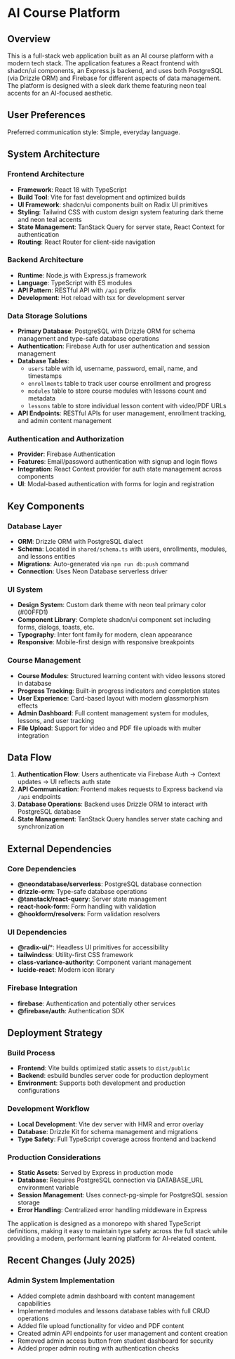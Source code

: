 # AI Course Platform

## Overview

This is a full-stack web application built as an AI course platform with a modern tech stack. The application features a React frontend with shadcn/ui components, an Express.js backend, and uses both PostgreSQL (via Drizzle ORM) and Firebase for different aspects of data management. The platform is designed with a sleek dark theme featuring neon teal accents for an AI-focused aesthetic.

## User Preferences

Preferred communication style: Simple, everyday language.

## System Architecture

### Frontend Architecture
- **Framework**: React 18 with TypeScript
- **Build Tool**: Vite for fast development and optimized builds
- **UI Framework**: shadcn/ui components built on Radix UI primitives
- **Styling**: Tailwind CSS with custom design system featuring dark theme and neon teal accents
- **State Management**: TanStack Query for server state, React Context for authentication
- **Routing**: React Router for client-side navigation

### Backend Architecture
- **Runtime**: Node.js with Express.js framework
- **Language**: TypeScript with ES modules
- **API Pattern**: RESTful API with `/api` prefix
- **Development**: Hot reload with tsx for development server

### Data Storage Solutions
- **Primary Database**: PostgreSQL with Drizzle ORM for schema management and type-safe database operations
- **Authentication**: Firebase Auth for user authentication and session management
- **Database Tables**: 
  - `users` table with id, username, password, email, name, and timestamps
  - `enrollments` table to track user course enrollment and progress
  - `modules` table to store course modules with lessons count and metadata
  - `lessons` table to store individual lesson content with video/PDF URLs
- **API Endpoints**: RESTful APIs for user management, enrollment tracking, and admin content management

### Authentication and Authorization
- **Provider**: Firebase Authentication
- **Features**: Email/password authentication with signup and login flows
- **Integration**: React Context provider for auth state management across components
- **UI**: Modal-based authentication with forms for login and registration

## Key Components

### Database Layer
- **ORM**: Drizzle ORM with PostgreSQL dialect
- **Schema**: Located in `shared/schema.ts` with users, enrollments, modules, and lessons entities
- **Migrations**: Auto-generated via `npm run db:push` command
- **Connection**: Uses Neon Database serverless driver

### UI System
- **Design System**: Custom dark theme with neon teal primary color (#00FFD1)
- **Component Library**: Complete shadcn/ui component set including forms, dialogs, toasts, etc.
- **Typography**: Inter font family for modern, clean appearance
- **Responsive**: Mobile-first design with responsive breakpoints

### Course Management
- **Course Modules**: Structured learning content with video lessons stored in database
- **Progress Tracking**: Built-in progress indicators and completion states
- **User Experience**: Card-based layout with modern glassmorphism effects
- **Admin Dashboard**: Full content management system for modules, lessons, and user tracking
- **File Upload**: Support for video and PDF file uploads with multer integration

## Data Flow

1. **Authentication Flow**: Users authenticate via Firebase Auth → Context updates → UI reflects auth state
2. **API Communication**: Frontend makes requests to Express backend via `/api` endpoints
3. **Database Operations**: Backend uses Drizzle ORM to interact with PostgreSQL database
4. **State Management**: TanStack Query handles server state caching and synchronization

## External Dependencies

### Core Dependencies
- **@neondatabase/serverless**: PostgreSQL database connection
- **drizzle-orm**: Type-safe database operations
- **@tanstack/react-query**: Server state management
- **react-hook-form**: Form handling with validation
- **@hookform/resolvers**: Form validation resolvers

### UI Dependencies
- **@radix-ui/***: Headless UI primitives for accessibility
- **tailwindcss**: Utility-first CSS framework
- **class-variance-authority**: Component variant management
- **lucide-react**: Modern icon library

### Firebase Integration
- **firebase**: Authentication and potentially other services
- **@firebase/auth**: Authentication SDK

## Deployment Strategy

### Build Process
- **Frontend**: Vite builds optimized static assets to `dist/public`
- **Backend**: esbuild bundles server code for production deployment
- **Environment**: Supports both development and production configurations

### Development Workflow
- **Local Development**: Vite dev server with HMR and error overlay
- **Database**: Drizzle Kit for schema management and migrations
- **Type Safety**: Full TypeScript coverage across frontend and backend

### Production Considerations
- **Static Assets**: Served by Express in production mode
- **Database**: Requires PostgreSQL connection via DATABASE_URL environment variable
- **Session Management**: Uses connect-pg-simple for PostgreSQL session storage
- **Error Handling**: Centralized error handling middleware in Express

The application is designed as a monorepo with shared TypeScript definitions, making it easy to maintain type safety across the full stack while providing a modern, performant learning platform for AI-related content.

## Recent Changes (July 2025)

### Admin System Implementation
- Added complete admin dashboard with content management capabilities
- Implemented modules and lessons database tables with full CRUD operations
- Added file upload functionality for video and PDF content
- Created admin API endpoints for user management and content creation
- Removed admin access button from student dashboard for security
- Added proper admin routing with authentication checks